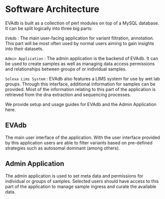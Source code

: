 # Software Architecture

EVAdb is built as a collection of perl modules on top of a MySQL database. It
can be split logically into three big parts:

`EVAdb`
:   The main user-facing application for variant filtration, annotation. This
    part will be most often used by normal users aiming to gain insights into
    their datasets.

`Admin Application`
:   The admin application is the backend of EVAdb. It can be used to create
    samples as well as managing data access permissions and relationships
    between groups of or individual samples.

`Solexa Lims System`
:   EVAdb also features a LIMS system for use by wet lab groups. Through this
    interface, additional information for samples can be provided. Most of the
    information relating to this part of the application is retrieved from the
    dna extraction and sequencing processes.

We provide setup and usage guides for EVAdb and the Admin Application here.

## EVAdb

The main user interface of the application. With the user interface provided
by this application users are able to filter variants based on pre-defined
strategies such as autosomal dominant (among others).

## Admin Application

The admin application is used to set meta data and permissions for individual
or groups of samples. Selected users should have access to this part of the
application to manage sample ingress and curate the available data.